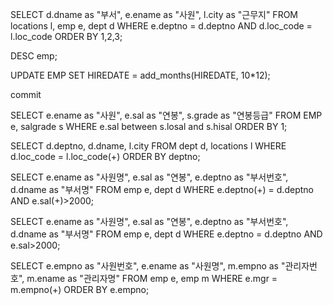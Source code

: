 

SELECT d.dname as "부서", e.ename as "사원", l.city as "근무지"
FROM locations l, emp e, dept d
WHERE e.deptno = d.deptno
AND   d.loc_code = l.loc_code
ORDER BY 1,2,3;

DESC emp;

UPDATE EMP
SET HIREDATE = add_months(HIREDATE, 10*12);

commit

SELECT e.ename as "사원", e.sal as "연봉", s.grade as "연봉등급"
FROM EMP e, salgrade s
WHERE e.sal between s.losal and s.hisal
ORDER BY 1;

SELECT d.deptno, d.dname, l.city
FROM dept d, locations l
WHERE d.loc_code = l.loc_code(+)
ORDER BY deptno;

SELECT e.ename as "사원명", e.sal as "연봉", e.deptno as "부서번호", d.dname as "부서명"
FROM emp e, dept d
WHERE e.deptno(+) = d.deptno
AND   e.sal(+)>2000;

SELECT e.ename as "사원명", e.sal as "연봉", e.deptno as "부서번호", d.dname as "부서명"
FROM emp e, dept d
WHERE e.deptno = d.deptno
AND   e.sal>2000;

SELECT e.empno as "사원번호", e.ename as "사원명", m.empno as "관리자번호", m.ename as "관리자명"
FROM emp e, emp m
WHERE e.mgr = m.empno(+)
ORDER BY e.empno;

